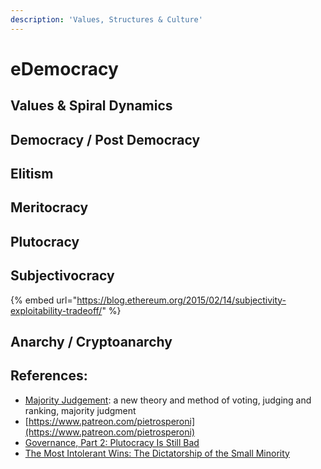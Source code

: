 ```yaml
---
description: 'Values, Structures & Culture'
---
```


# eDemocracy

## Values & Spiral Dynamics



## Democracy / Post Democracy

## Elitism

## Meritocracy

## Plutocracy

## Subjectivocracy

{% embed url="https://blog.ethereum.org/2015/02/14/subjectivity-exploitability-tradeoff/" %}

## Anarchy / Cryptoanarchy



## 

## References:

* [Majority Judgement](https://mitpress.mit.edu/books/majority-judgment): a new theory and method of voting, judging and ranking, majority judgment
* [https://www.patreon.com/pietrosperoni](https://www.patreon.com/pietrosperoni)
* [Governance, Part 2: Plutocracy Is Still Bad](https://vitalik.ca/general/2018/03/28/plutocracy.html)
* [The Most Intolerant Wins: The Dictatorship of the Small Minority](https://medium.com/incerto/the-most-intolerant-wins-the-dictatorship-of-the-small-minority-3f1f83ce4e15)



